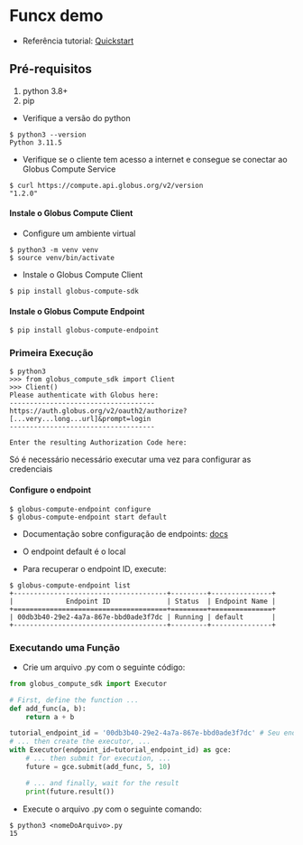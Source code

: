 # Funcx demo

- Referência tutorial: [Quickstart](https://funcx.readthedocs.io/en/latest/quickstart.html) 

## Pré-requisitos
1. python 3.8+ 
2. pip

- Verifique a versão do python
```console
$ python3 --version
Python 3.11.5
```

- Verifique se o cliente tem acesso a internet e consegue se conectar ao Globus Compute Service
```console
$ curl https://compute.api.globus.org/v2/version
"1.2.0"
```

#### Instale o Globus Compute Client

- Configure um ambiente virtual
```console
$ python3 -m venv venv
$ source venv/bin/activate
```

- Instale o Globus Compute Client
```console
$ pip install globus-compute-sdk
```

#### Instale o Globus Compute Endpoint
```console
$ pip install globus-compute-endpoint
```

### Primeira Execução
```console
$ python3
>>> from globus_compute_sdk import Client
>>> Client()
Please authenticate with Globus here:
------------------------------------
https://auth.globus.org/v2/oauth2/authorize?[...very...long...url]&prompt=login
------------------------------------

Enter the resulting Authorization Code here:
```
Só é necessário necessário executar uma vez para configurar as credenciais


#### Configure o endpoint
```console
$ globus-compute-endpoint configure
$ globus-compute-endpoint start default
```
- Documentação sobre configuração de endpoints: [docs](https://funcx.readthedocs.io/en/latest/endpoints.html) 

- O endpoint default é o local
- Para recuperar o endpoint ID, execute:

```console
$ globus-compute-endpoint list
+--------------------------------------+---------+---------------+
|             Endpoint ID              | Status  | Endpoint Name |
+======================================+=========+===============+
| 00db3b40-29e2-4a7a-867e-bbd0ade3f7dc | Running | default       |
+--------------------------------------+---------+---------------+
```


### Executando uma Função
- Crie um arquivo .py com o seguinte código:
```python
from globus_compute_sdk import Executor

# First, define the function ...
def add_func(a, b):
    return a + b

tutorial_endpoint_id = '00db3b40-29e2-4a7a-867e-bbd0ade3f7dc' # Seu endpoint ID default
# ... then create the executor, ...
with Executor(endpoint_id=tutorial_endpoint_id) as gce:
    # ... then submit for execution, ...
    future = gce.submit(add_func, 5, 10)

    # ... and finally, wait for the result
    print(future.result())
```

- Execute o arquivo .py com o seguinte comando:
```console
$ python3 <nomeDoArquivo>.py
15
```
